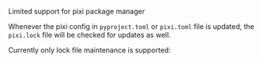 Limited support for pixi package manager

Whenever the pixi config in `pyproject.toml` or `pixi.toml` file is updated, the `pixi.lock` file will be checked for updates as well.

Currently only lock file maintenance is supported:
